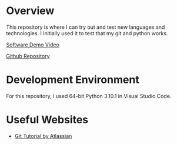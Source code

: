# Overview

This repository is where I can try out and test new languages and technologies. I initially used it to test that my git and python works.

[Software Demo Video](https://youtu.be/6ljfzIOdGr4)

[Github Repository](https://github.com/Skhoooler/hello-world)

# Development Environment

For this repository, I used 64-bit Python 3.10.1 in Visual Studio Code.

# Useful Websites

* [Git Tutorial by Atlassian](https://www.atlassian.com/git/tutorials)
